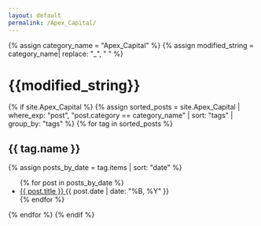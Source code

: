 ```yaml
---
layout: default
permalink: /Apex_Capital/
---
```


{% assign category_name = "Apex_Capital" %}
{% assign modified_string = category_name| replace: "_", " " %}
<h1>{{modified_string}}</h1>
{% if site.Apex_Capital %}
{% assign sorted_posts = site.Apex_Capital | where_exp: "post", "post.category == category_name" | sort: "tags" | group_by: "tags" %}
{% for tag in sorted_posts %}
<h2>{{ tag.name }}</h2>
{% assign posts_by_date = tag.items | sort: "date" %}
<ul>
{% for post in posts_by_date %}
<li><a href="{{ post.url | relative_url }}">{{ post.title }} </a><span>{{ post.date | date: "%B, %Y" }}</span></li>
{% endfor %}
</ul>
{% endfor %}
{% endif %}
